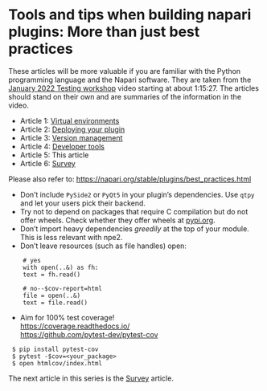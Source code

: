# Tools and tips when building napari plugins: More than just best practices
These articles will be more valuable if you are familiar with the Python programming language and the Napari software. They are taken from the [January 2022 Testing workshop](https://drive.google.com/file/d/1DaMrRz-rLRQ6-_y0J8O3GRpVPCn0rgYs/view) video starting at about 1:15:27. The articles should stand on their own and are summaries of the information in the video. 
  
* Article 1: [Virtual environments](./Virtual-environments.md)   
* Article 2: [Deploying your plugin](./Deploying-your-plugin.md)  
* Article 3: [Version management](./Version-management.md)  
* Article 4: [Developer tools](./Developer-tools.md)
* Article 5: This article  
* Article 6: [Survey](./Survey.md)  


Please also refer to: 
https://napari.org/stable/plugins/best_practices.html   

* Don’t include `PySide2` or `PyQt5` in your plugin’s dependencies. Use `qtpy` and let your users pick their backend.
* Try not to depend on packages that require C compilation but do not offer wheels. Check whether they offer wheels at [pypi.org](https://pypi.org/).
* Don’t import heavy dependencies _greedily_ at the top of your module. This is less relevant with npe2.
* Don’t leave resources (such as file handles) open:  

```  
    # yes 
    with open(..&) as fh:  
    text = fh.read()  
  
    # no--$cov-report=html  
    file = open(..&)  
    text = file.read()  
``` 

* Aim for 100% test coverage!  
https://coverage.readthedocs.io/  
https://github.com/pytest-dev/pytest-cov

```console
 $ pip install pytest-cov  
 $ pytest -$cov=<your_package>
 $ open htmlcov/index.html
```
     
The next article in this series is the [Survey](./Survey.md) article. 
